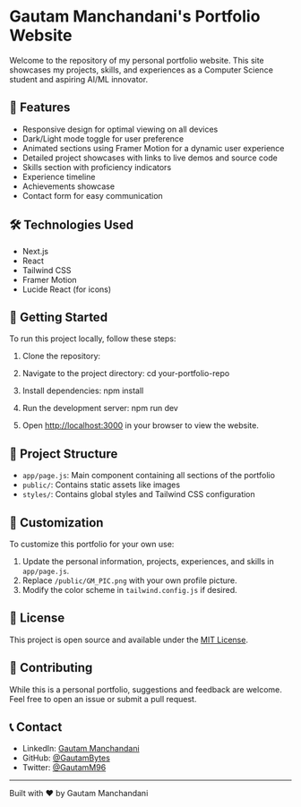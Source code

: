 # Gautam Manchandani's Portfolio Website

Welcome to the repository of my personal portfolio website. This site showcases my projects, skills, and experiences as a Computer Science student and aspiring AI/ML innovator.

## 🌟 Features

- Responsive design for optimal viewing on all devices
- Dark/Light mode toggle for user preference
- Animated sections using Framer Motion for a dynamic user experience
- Detailed project showcases with links to live demos and source code
- Skills section with proficiency indicators
- Experience timeline
- Achievements showcase
- Contact form for easy communication

## 🛠 Technologies Used

- Next.js
- React
- Tailwind CSS
- Framer Motion
- Lucide React (for icons)

## 🚀 Getting Started

To run this project locally, follow these steps:

1. Clone the repository: 


2. Navigate to the project directory:
cd your-portfolio-repo


3. Install dependencies:
npm install


4. Run the development server:
npm run dev


5. Open [http://localhost:3000](http://localhost:3000) in your browser to view the website.

## 📁 Project Structure

- `app/page.js`: Main component containing all sections of the portfolio
- `public/`: Contains static assets like images
- `styles/`: Contains global styles and Tailwind CSS configuration

## 🔧 Customization

To customize this portfolio for your own use:

1. Update the personal information, projects, experiences, and skills in `app/page.js`.
2. Replace `/public/GM_PIC.png` with your own profile picture.
3. Modify the color scheme in `tailwind.config.js` if desired.

## 📄 License

This project is open source and available under the [MIT License](LICENSE).

## 🤝 Contributing

While this is a personal portfolio, suggestions and feedback are welcome. Feel free to open an issue or submit a pull request.

## 📞 Contact

- LinkedIn: [Gautam Manchandani](https://www.linkedin.com/in/gautam-manchandani/)
- GitHub: [@GautamBytes](https://github.com/GautamBytes)
- Twitter: [@GautamM96](https://x.com/GautamM96)

---

Built with ❤️ by Gautam Manchandani







